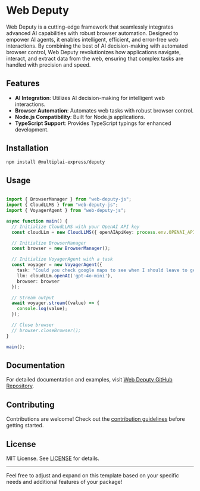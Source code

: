 # Web Deputy

Web Deputy is a cutting-edge framework that seamlessly integrates advanced AI capabilities with robust browser automation. Designed to empower AI agents, it enables intelligent, efficient, and error-free web interactions. By combining the best of AI decision-making with automated browser control, Web Deputy revolutionizes how applications navigate, interact, and extract data from the web, ensuring that complex tasks are handled with precision and speed.

## Features

- **AI Integration**: Utilizes AI decision-making for intelligent web interactions.
- **Browser Automation**: Automates web tasks with robust browser control.
- **Node.js Compatibility**: Built for Node.js applications.
- **TypeScript Support**: Provides TypeScript typings for enhanced development.

## Installation

```bash
npm install @multiplai-express/deputy
```

## Usage

```typescript

import { BrowserManager } from "web-deputy-js";
import { CloudLLMS } from "web-deputy-js";
import { VoyagerAgent } from "web-deputy-js";

async function main() {
  // Initialize CloudLLMS with your OpenAI API key
  const cloudLLm = new CloudLLMS({ openAIApiKey: process.env.OPENAI_API_KEY });

  // Initialize BrowserManager
  const browser = new BrowserManager();

  // Initialize VoyagerAgent with a task
  const voyager = new VoyagerAgent({
    task: "Could you check google maps to see when I should leave to get to SFO by 7 o'clock? Starting from SF downtown.",
    llm: cloudLLm.openAI('gpt-4o-mini'),
    browser: browser
  });

  // Stream output
  await voyager.stream((value) => {
    console.log(value);
  });

  // Close browser
  // browser.closeBrowser();
}

main();
```

## Documentation

For detailed documentation and examples, visit [Web Deputy GitHub Repository](https://github.com/zalven-official/multiplai-express-deputy#readme).

## Contributing

Contributions are welcome! Check out the [contribution guidelines](https://github.com/zalven-official/multiplai-express-deputy/blob/main/CONTRIBUTING.md) before getting started.

## License

MIT License. See [LICENSE](https://github.com/zalven-official/multiplai-express-deputy/blob/main/LICENSE) for details.

---

Feel free to adjust and expand on this template based on your specific needs and additional features of your package!